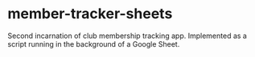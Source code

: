 # member-tracker-sheets
Second incarnation of club membership tracking app. Implemented as a script running in the background of a Google Sheet.

